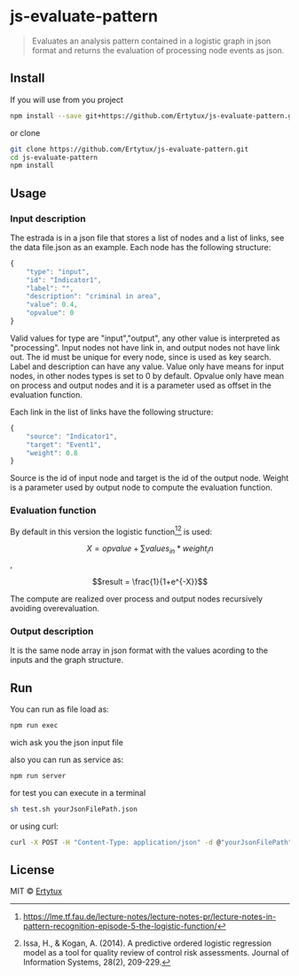 # js-evaluate-pattern

> Evaluates an analysis pattern contained in a logistic graph in json format and returns the evaluation of processing node events as json.

## Install
If you will use from you project

```bash
npm install --save git+https://github.com/Ertytux/js-evaluate-pattern.git
```
 or clone 
 
 ```bash
git clone https://github.com/Ertytux/js-evaluate-pattern.git
cd js-evaluate-pattern
npm install
```

## Usage

### Input description

The estrada is in a json file that stores a list of nodes and a list of links, see the data file.json as an example. Each node has the following structure:

```javascript
{
    "type": "input",
    "id": "Indicator1",
    "label": "",
    "description": "criminal in area",
    "value": 0.4,
    "opvalue": 0
}

```
Valid values for type are "input","output", any other value is interpreted as "processing". Input nodes not have link in, and output nodes not have link out. The id must be unique for every node, since is used as key search. Label and description can have any value. Value only have means for input nodes, in other nodes types is set to 0 by default. Opvalue only have mean on process and output nodes and it is a parameter used as offset in the evaluation function.

Each link in the list of links have the following structure:

```javascript
{
    "source": "Indicator1",
    "target": "Event1",
    "weight": 0.8
}

```
Source is the id of input node and target is the id of the output node. Weight is a parameter used by output node to compute the evaluation function.

### Evaluation function
By default in this version the logistic function[^1][^2] is used:

$$X=opvalue + \sum values_{in}*weight_in$$, 

$$result = \frac{1}{1+e^{-X}}$$

The compute are realized over process and output nodes recursively avoiding overevaluation. 

### Output description
It is the same node array in json format with the values acording to the inputs and the graph structure.

## Run 
You can run as file load as:

```bash
npm run exec
```
wich ask you the json input file

also you can run as service as:

```bash
npm run server
```

for test you can execute in a terminal
```bash
sh test.sh yourJsonFilePath.json
```
or using curl:

```bash
curl -X POST -H "Content-Type: application/json" -d @"yourJsonFilePath" "http://localhost:3000/api/paterneval"
```
[^1]: https://lme.tf.fau.de/lecture-notes/lecture-notes-pr/lecture-notes-in-pattern-recognition-episode-5-the-logistic-function/
[^2]: Issa, H., & Kogan, A. (2014). A predictive ordered logistic regression model as a tool for quality review of control risk assessments. Journal of Information Systems, 28(2), 209-229.

## License

MIT © [Ertytux](https://github.com/Ertytux)

